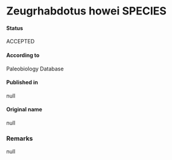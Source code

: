 Zeugrhabdotus howei SPECIES
=======

#### Status
ACCEPTED

#### According to
Paleobiology Database

#### Published in
null

#### Original name
null

### Remarks
null